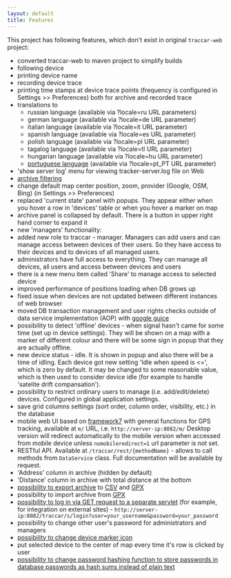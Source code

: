 ```yaml
---
layout: default
title: Features
---
```


This project has following features, which don't exist in original `traccar-web` project:

* converted traccar-web to maven project to simplify builds
* following device
* printing device name
* recording device trace
* printing time stamps at device trace points (frequency is configured in Settings >> Preferences) both for archive and recorded trace
* translations to
    * russian language (available via ?locale=ru URL parameters)
    * german language (available via ?locale=de URL parameter)
    * italian language (available via ?locale=it URL parameter)
    * spanish language (available via ?locale=es URL parameter)
    * polish language (available via ?locale=pl URL parameter)
    * tagalog language (available via ?locale=tl URL parameter)
    * hungarian language (available via ?locale=hu URL parameter)
    * [portuguese language](portuguese.html) (available via ?locale=pt_PT URL parameter)
* 'show server log' menu for viewing tracker-server.log file on Web
* [archive filtering](archive-filtering.html)
* change default map center position, zoom, provider (Google, OSM, Bing) (in Settings >> Preferences)
* replaced 'current state' panel with popups. They appear either when you hover a row in 'devices' table or when you hover a marker on map
* archive panel is collapsed by default. There is a button in upper right hand corner to expand it
* new 'managers' functionality:
* added new role to traccar - manager. Managers can add users and can manage access between devices of their users. So they have access to their devices and to devices of all managed users.
* administrators have full access to everything. They can manage all devices, all users and access between devices and users
* there is a new menu item called 'Share' to manage access to selected device
* improved performance of positions loading when DB grows up
* fixed issue when devices are not updated between different instances of web browser
* moved DB transaction management and user rights checks outside of data service implementation (AOP) with [google guice](https://github.com/google/guice)
* possibility to detect 'offline' devices - when signal hasn't came for some time (set up in device settings). They will be shown on a map with a marker of different colour and there will be some sign in popup that they are actually offline.
* new device status - idle. It is shown in popup and also there will be a time of idling. Each device got new setting 'Idle when speed is <=', which is zero by default. It may be changed to some reasonable value, which is then used to consider device idle (for example to handle 'satelite drift compansation').
* possibility to restrict ordinary users to manage (i.e. add/edit/delete) devices. Configured in global application settings.
* save grid columns settings (sort order, column order, visibility, etc.) in the database
* mobile web UI based on [framework7](http://www.idangero.us/framework7/) with general functions for GPS tracking, available at `m/` URL, i.e. `http://server-ip:8082/m/` Desktop version will redirect automatically to the mobile version when accessed from mobile device unless `nomobileredirect=1` url parameter is not set.
* RESTful API. Available at `/traccar/rest/{methodName}` - allows to call methods from `DataService` class. Full documentation will be available by request.
* 'Address' column in archive (hidden by default)
* 'Distance' column in archive with total distance at the bottom
* [possibility to export archive](archive-export.html) to [CSV](http://en.wikipedia.org/wiki/Comma-separated_values) and [GPX](http://en.wikipedia.org/wiki/GPS_Exchange_Format)
* possibility to import archive from [GPX](http://en.wikipedia.org/wiki/GPS_Exchange_Format)
* [possibility to log in via GET request to a separate servlet](automatic-login.html) (for example, for integration on external sites) - `http://server-ip:8082/traccar/s/login?user=your_username&password=your_password`
* possibility to change other user's password for administrators and managers
* [possibility to change device marker icon](change-device-icon.html)
* put selected device to the center of map every time it's row is clicked by user
* [possibility to change password hashing function to store passwords in database passwords as hash sums instead of plain text](password-hashing.html)